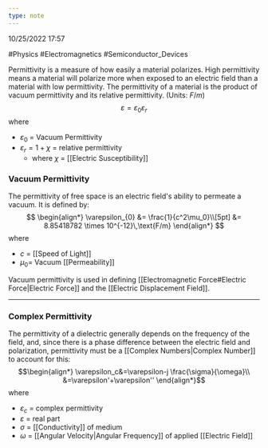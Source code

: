 ```yaml
---
type: note
---
```

10/25/2022 17:57

  #Physics #Electromagnetics #Semiconductor_Devices 

Permittivity is a measure of how easily a material polarizes. High permittivity means a material will polarize more when exposed to an electric field than a material with low permittivity. The permittivity of a material is the product of vacuum permittivity and its relative permittivity. (Units: $F/m$)
$$
\varepsilon=\varepsilon_0\varepsilon_r
$$
where
- $\varepsilon_0$ = Vacuum Permittivity
- $\varepsilon_r=1+\chi$ = relative permittivity
	- where $\chi$ = [[Electric Susceptibility]]

### Vacuum Permittivity
The permittivity of free space is an electric field's ability to permeate a vacuum. It is defined by:
$$
\begin{align*}
\varepsilon_{0} &= \frac{1}{c^2\mu_0}\\[5pt]
&= 8.85418782 \times 10^{-12}\,\text{F/m}
\end{align*}
$$
where
- $c$ = [[Speed of Light]]
- $\mu_0$= Vacuum [[Permeability]]

Vacuum permittivity is used in defining [[Electromagnetic Force#Electric Force|Electric Force]] and the [[Electric Displacement Field]].

---

### Complex Permittivity
The permittivity of a dielectric generally depends on the frequency of the field, and, since there is a phase difference between the electric field and polarization, permittivity must be a [[Complex Numbers|Complex Number]] to account for this:
$$\begin{align*}
\varepsilon_c&=\varepsilon-j \frac{\sigma}{\omega}\\
&=\varepsilon'+\varepsilon''
\end{align*}$$
where
- $\varepsilon_c$ = complex permittivity
- $\varepsilon$ = real part 
- $\sigma$ = [[Conductivity]] of medium
- $\omega$ = [[Angular Velocity|Angular Frequency]] of applied [[Electric Field]]
